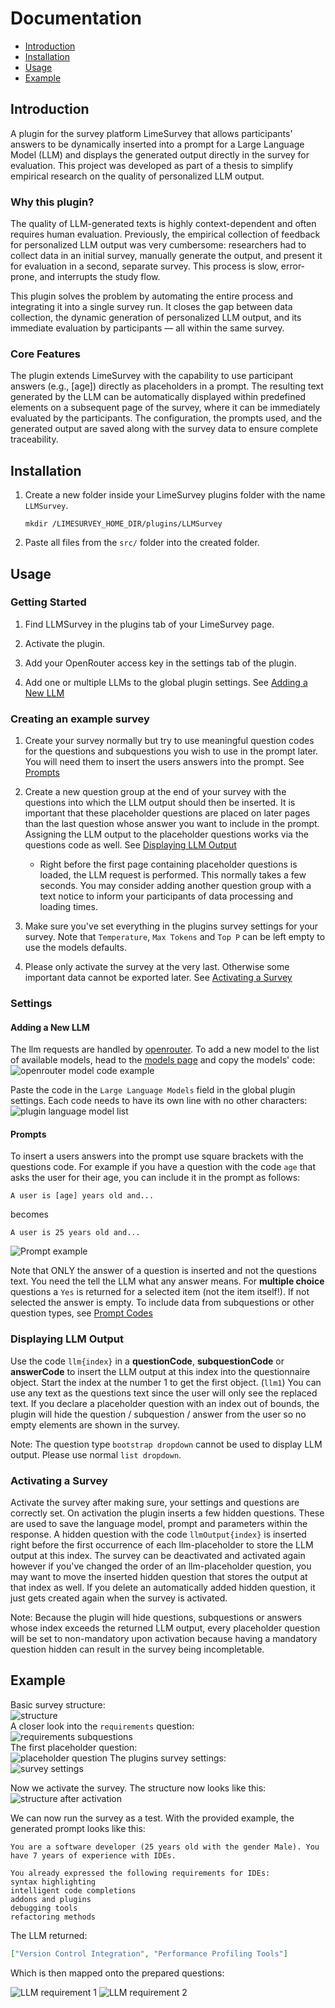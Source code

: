 # Documentation

- [Introduction](#introduction)
- [Installation](#installation)
- [Usage](#usage)
- [Example](#example)

## Introduction

A plugin for the survey platform LimeSurvey that allows participants' answers to be dynamically inserted into a prompt for a Large Language Model (LLM) and displays the generated output directly in the survey for evaluation. This project was developed as part of a thesis to simplify empirical research on the quality of personalized LLM output.

### Why this plugin?

The quality of LLM-generated texts is highly context-dependent and often requires human evaluation. Previously, the empirical collection of feedback for personalized LLM output was very cumbersome: researchers had to collect data in an initial survey, manually generate the output, and present it for evaluation in a second, separate survey. This process is slow, error-prone, and interrupts the study flow.

This plugin solves the problem by automating the entire process and integrating it into a single survey run. It closes the gap between data collection, the dynamic generation of personalized LLM output, and its immediate evaluation by participants — all within the same survey.

### Core Features

The plugin extends LimeSurvey with the capability to use participant answers (e.g., [age]) directly as placeholders in a prompt. The resulting text generated by the LLM can be automatically displayed within predefined elements on a subsequent page of the survey, where it can be immediately evaluated by the participants. The configuration, the prompts used, and the generated output are saved along with the survey data to ensure complete traceability.

## Installation

1. Create a new folder inside your LimeSurvey plugins folder with the name `LLMSurvey`.

   ```
   mkdir /LIMESURVEY_HOME_DIR/plugins/LLMSurvey
   ```

2. Paste all files from the `src/` folder into the created folder.

## Usage

### Getting Started

1. Find LLMSurvey in the plugins tab of your LimeSurvey page.

2. Activate the plugin.

3. Add your OpenRouter access key in the settings tab of the plugin.

4. Add one or multiple LLMs to the global plugin settings. See [Adding a New LLM](#adding-a-new-llm)

### Creating an example survey

1. Create your survey normally but try to use meaningful question codes for the questions and subquestions you wish to use in the prompt later. You will need them to insert the users answers into the prompt. See [Prompts](#prompts)

2. Create a new question group at the end of your survey with the questions into which the LLM output should then be inserted. It is important that these placeholder questions are placed on later pages than the last question whose answer you want to include in the prompt. Assigning the LLM output to the placeholder questions works via the questions code as well. See [Displaying LLM Output](#displaying-llm-output)

   - Right before the first page containing placeholder questions is loaded, the LLM request is performed. This normally takes a few seconds. You may consider adding another question group with a text notice to inform your participants of data processing and loading times.

3. Make sure you've set everything in the plugins survey settings for your survey. Note that `Temperature`, `Max Tokens` and `Top P` can be left empty to use the models defaults.

4. Please only activate the survey at the very last. Otherwise some important data cannot be exported later. See [Activating a Survey](#activating-a-survey)

### Settings

#### Adding a New LLM

The llm requests are handled by [openrouter](https://openrouter.ai/). To add a new model to the list of available models, head to the [models page](https://openrouter.ai/models) and copy the models' code:<br>
![openrouter model code example](images/openrouter-model-code.png)

Paste the code in the `Large Language Models` field in the global plugin settings. Each code needs to have its own line with no other characters:<br>
![plugin language model list](images/plugin-model-list.png)

#### Prompts

To insert a users answers into the prompt use square brackets with the questions code.
For example if you have a question with the code `age` that asks the user for their age, you can include it in the prompt as follows:

```
A user is [age] years old and...
```

becomes

```
A user is 25 years old and...
```

![Prompt example](images/prompt-example.png)

Note that ONLY the answer of a question is inserted and not the questions text. You need the tell the LLM what any answer means.
For **multiple choice** questions a `Yes` is returned for a selected item (not the item itself!). If not selected the answer is empty.
To include data from subquestions or other question types, see [Prompt Codes](prompt-codes.md)

### Displaying LLM Output

Use the code `llm{index}` in a **questionCode**, **subquestionCode** or **answerCode** to insert the LLM output at this index into the questionnaire object.
Start the index at the number 1 to get the first object. (`llm1`)
You can use any text as the questions text since the user will only see the replaced text.
If you declare a placeholder question with an index out of bounds, the plugin will hide the question / subquestion / answer from the user so no empty elements are shown in the survey.

Note: The question type `bootstrap dropdown` cannot be used to display LLM output. Please use normal `list dropdown`.

### Activating a Survey

Activate the survey after making sure, your settings and questions are correctly set.
On activation the plugin inserts a few hidden questions. These are used to save the language model, prompt and parameters within the response.
A hidden question with the code `llmOutput{index}` is inserted right before the first occurrence of each llm-placeholder to store the LLM output at this index.
The survey can be deactivated and activated again however if you've changed the order of an llm-placeholder question, you may want to move the inserted hidden question that stores the output at that index as well. If you delete an automatically added hidden question, it just gets created again when the survey is activated.

Note: Because the plugin will hide questions, subquestions or answers whose index exceeds the returned LLM output, every placeholder question will be set to non-mandatory upon activation because having a mandatory question hidden can result in the survey being incompletable.

## Example

Basic survey structure:<br>
![structure](images/structure.png "Survey structure")<br>
A closer look into the `requirements` question:<br>
![requirements subquestions](images/requirements-subquestions.png "Requirements - subquestions")<br>
The first placeholder question:<br>
![placeholder question](images/placeholder-question.png "Placeholder question")
The plugins survey settings:<br>
![survey settings](images/survey-settings.png)<br>

Now we activate the survey. The structure now looks like this:<br>
![structure after activation](images/structure-after-activation.png "Structure after activating the survey")<br>

We can now run the survey as a test. With the provided example, the generated prompt looks like this:

```
You are a software developer (25 years old with the gender Male). You have 7 years of experience with IDEs.

You already expressed the following requirements for IDEs:
syntax highlighting
intelligent code completions
addons and plugins
debugging tools
refactoring methods
```

The LLM returned:

```json
["Version Control Integration", "Performance Profiling Tools"]
```

Which is then mapped onto the prepared questions:

![LLM requirement 1](images/llm-req1.png)
![LLM requirement 2](images/llm-req2.png)
